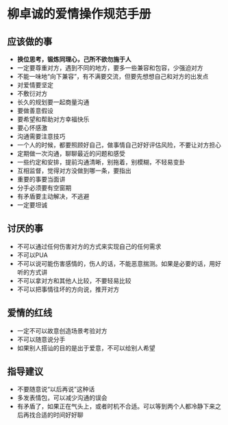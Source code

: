 # 柳卓诚的爱情操作规范手册

## 应该做的事
- **换位思考，锻炼同理心，己所不欲勿施于人**
- 一定要尊重对方，遇到不同的地方，要多一些兼容和包容，少强迫对方
- 不能一味地“向下兼容”，有不满要交流，但要先想想自己和对方的出发点
- 对爱情要坚定
- 不敷衍对方
- 长久的规划要一起商量沟通
- 要做善意假设
- 要希望和帮助对方幸福快乐
- 要心怀感激
- 沟通需要注意技巧
- 一个人的时候，都要照顾好自己，做事情自己好好评估风险，不要让对方担心
- 定期做一次沟通，聊聊最近的问题和感受
- 一些约定和安排，提前沟通清晰，别拖着，别模糊，不轻易变卦
- 互相监督，觉得对方没做到哪一条，要指出
- 重要的事要当面讲
- 分手必须要有空窗期
- 有矛盾要主动解决，不逃避
- 一定要坦诚
## 讨厌的事
- 不可以通过任何伤害对方的方式来实现自己的任何需求
- 不可以PUA
- 不可以说可能伤害感情的，伤人的话，不能恶意揣测。如果是必要的话，用好听的方式讲
- 不可以拿对方和其他人比较，不要轻易比较
- 不可以把事情往坏的方向说，推开对方
## 爱情的红线
- 一定不可以故意创造场景考验对方
- 不可以随意说分手
- 如果别人搭讪的目的是出于爱意，不可以给别人希望
## 指导建议
- 不要随意说“以后再说”这种话
- 多发表情包，可以减少沟通的误会
- 有矛盾了，如果正在气头上，或者时机不合适。可以等到两个人都冷静下来之后再找合适的时间好好聊
